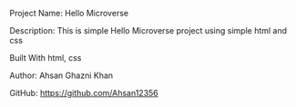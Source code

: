 Project Name: Hello Microverse

Description:
 This is simple Hello Microverse project using simple html and css


Built With
html, css

Author: Ahsan Ghazni Khan

GitHub: https://github.com/Ahsan12356
